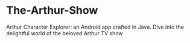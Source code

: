# The-Arthur-Show
Arthur Character Explorer: an Android app crafted in Java. Dive into the delightful world of the beloved Arthur TV show
